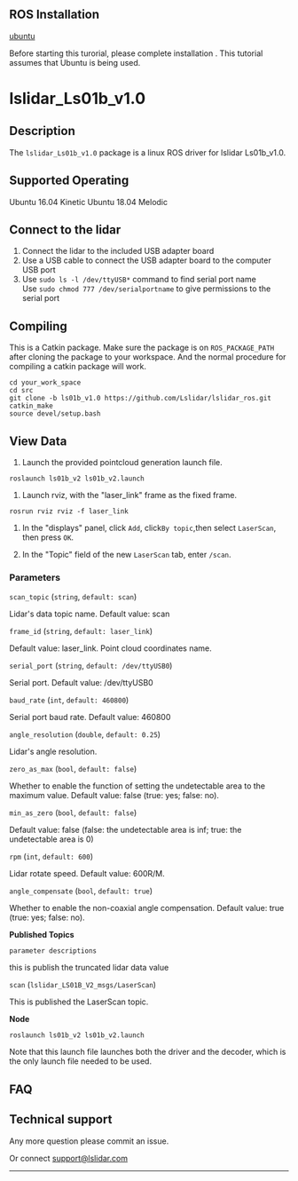 ROS Installation
-----

[ubuntu](http://wiki.ros.org/Installation/Ubuntu)

Before starting this turorial, please complete installation . This tutorial assumes that Ubuntu is being used.

# lslidar_Ls01b_v1.0

## Description

The `lslidar_Ls01b_v1.0` package is a linux ROS driver for lslidar Ls01b_v1.0.

Supported Operating
----

Ubuntu 16.04 Kinetic
Ubuntu 18.04 Melodic

## Connect to the lidar

1. Connect the lidar to the included USB adapter board
2. Use a USB cable to connect the USB adapter board to the computer USB port
3. Use `sudo ls -l /dev/ttyUSB*` command to find serial port name <br>Use `sudo chmod 777 /dev/serialportname` to give permissions to the serial port<br>

## Compiling

This is a Catkin package. Make sure the package is on `ROS_PACKAGE_PATH`  after cloning the package to your workspace. And the normal procedure for compiling a catkin package will work.

```
cd your_work_space
cd src
git clone -b ls01b_v1.0 https://github.com/Lslidar/lslidar_ros.git
catkin_make
source devel/setup.bash
```

## View Data

1. Launch the provided pointcloud generation launch file.

```
roslaunch ls01b_v2 ls01b_v2.launch
```

1. Launch rviz, with the "laser_link" frame as the fixed frame.

```
rosrun rviz rviz -f laser_link
```

1. In the "displays" panel, click `Add`, click`By topic`,then select `LaserScan`, then press `OK`.

2. In the "Topic" field of the new `LaserScan` tab, enter `/scan`.

### **Parameters**

`scan_topic` (`string`, `default: scan`)

Lidar's data topic name. Default value: scan

`frame_id` (`string`, `default: laser_link`)

Default value: laser_link. Point cloud coordinates name.

`serial_port` (`string`, `default: /dev/ttyUSB0`)

Serial port. Default value: /dev/ttyUSB0

`baud_rate` (`int`, `default: 460800`)

Serial port baud rate. Default value: 460800

`angle_resolution` (`double`, `default: 0.25`)

Lidar's angle resolution. 

`zero_as_max` (`bool`, `default: false`)

Whether to enable the function of setting the undetectable area to the maximum value. Default value: false (true: yes; false: no). 

`min_as_zero` (`bool`, `default: false`)

Default value: false (false: the undetectable area is inf; true: the undetectable area is 0)

`rpm` (`int`, `default: 600`)

Lidar rotate speed. Default value: 600R/M.

`angle_compensate` (`bool`, `default: true`)

Whether to enable the non-coaxial angle compensation. Default value: true (true: yes; false: no). 

**Published Topics**

`parameter descriptions`

this is publish the truncated lidar data value

`scan` (`lslidar_LS01B_V2_msgs/LaserScan`)

This is published the LaserScan topic.

**Node**

```
roslaunch ls01b_v2 ls01b_v2.launch
```

Note that this launch file launches both the driver and the decoder, which is the only launch file needed to be used.


## FAQ

## Technical support

Any more question please commit an issue.

Or connect support@lslidar.com





****
